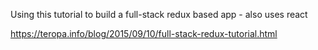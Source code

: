 Using this tutorial to build a full-stack redux based app - also uses react

https://teropa.info/blog/2015/09/10/full-stack-redux-tutorial.html
